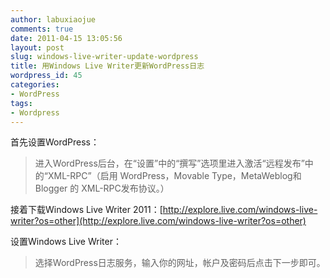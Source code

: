 ```yaml
---
author: labuxiaojue
comments: true
date: 2011-04-15 13:05:56
layout: post
slug: windows-live-writer-update-wordpress
title: 用Windows Live Writer更新WordPress日志
wordpress_id: 45
categories:
- WordPress
tags:
- Wordpress
---
```


首先设置WordPress：


> 进入WordPress后台，在“设置”中的“撰写”选项里进入激活“远程发布”中的“XML-RPC”（启用 WordPress，Movable Type，MetaWeblog和Blogger 的 XML-RPC发布协议。）


接着下载Windows Live Writer 2011：[http://explore.live.com/windows-live-writer?os=other](http://explore.live.com/windows-live-writer?os=other)
<!-- more -->
设置Windows Live Writer：


> 选择WordPress日志服务，输入你的网址，帐户及密码后点击下一步即可。
